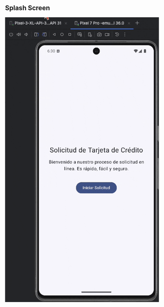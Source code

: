 ## Splash Screen

<div align="center">
    <img src="../../../../../main/res/assets/splash-screen.gif" alt="Members area" />
</div>
